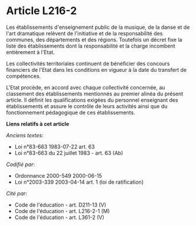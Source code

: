 # Article L216-2

Les établissements d'enseignement public de la musique, de la danse et de l'art dramatique relèvent de l'initiative et de la
responsabilité des communes, des départements et des régions. Toutefois un décret fixe la liste des établissements dont la
responsabilité et la charge incombent entièrement à l'Etat.

Les collectivités territoriales continuent de bénéficier des concours financiers de l'Etat dans les conditions en vigueur à
la date du transfert de compétences.

L'Etat procède, en accord avec chaque collectivité concernée, au classement des établissements mentionnés au premier alinéa
du présent article. Il définit les qualifications exigées du personnel enseignant des établissements et assure le contrôle de
leurs activités ainsi que du fonctionnement pédagogique de ces établissements.

**Liens relatifs à cet article**

_Anciens textes_:

  - Loi n°83-663 1983-07-22 art. 63
  - Loi n°83-663 du 22 juillet 1983 - art. 63 (Ab)

_Codifié par_:

  - Ordonnance 2000-549 2000-06-15
  - Loi n°2003-339 2003-04-14 art. 1 (loi de ratification)

_Cité par_:

  - Code de l'éducation - art. D211-13 (V)
  - Code de l'éducation - art. L216-2-1 (M)
  - Code de l'éducation - art. L361-2 (V)
